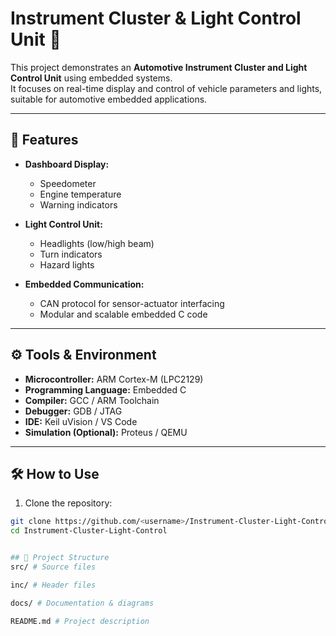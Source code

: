 # Instrument Cluster & Light Control Unit 🚗

This project demonstrates an **Automotive Instrument Cluster and Light Control Unit** using embedded systems.  
It focuses on real-time display and control of vehicle parameters and lights, suitable for automotive embedded applications.

---

## 📂 Features

- **Dashboard Display:**  
  - Speedometer  
  - Engine temperature  
  - Warning indicators  

- **Light Control Unit:**  
  - Headlights (low/high beam)  
  - Turn indicators  
  - Hazard lights  

- **Embedded Communication:**  
  - CAN protocol for sensor-actuator interfacing  
  - Modular and scalable embedded C code  

---

## ⚙️ Tools & Environment

- **Microcontroller:** ARM Cortex-M (LPC2129)  
- **Programming Language:** Embedded C  
- **Compiler:** GCC / ARM Toolchain  
- **Debugger:** GDB / JTAG  
- **IDE:** Keil uVision / VS Code  
- **Simulation (Optional):** Proteus / QEMU  

---

## 🛠️ How to Use

1. Clone the repository:
```bash
git clone https://github.com/<username>/Instrument-Cluster-Light-Control.git
cd Instrument-Cluster-Light-Control


## 📂 Project Structure
src/ # Source files

inc/ # Header files

docs/ # Documentation & diagrams

README.md # Project description

